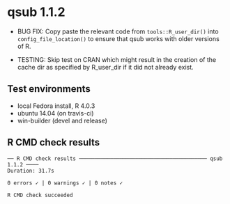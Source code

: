 # qsub 1.1.2

* BUG FIX: Copy paste the relevant code from `tools::R_user_dir()` into `config_file_location()` to ensure
  that qsub works with older versions of R.
  
* TESTING: Skip test on CRAN which might result in the creation of the cache dir as specified by R_user_dir 
  if it did not already exist.

## Test environments
* local Fedora install, R 4.0.3
* ubuntu 14.04 (on travis-ci)
* win-builder (devel and release)

## R CMD check results

```
── R CMD check results ───────────────────────────────────────── qsub 1.1.2 ────
Duration: 31.7s

0 errors ✓ | 0 warnings ✓ | 0 notes ✓

R CMD check succeeded
```
